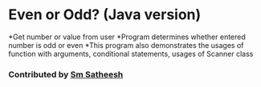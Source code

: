 # Even or Odd? (Java version)
*Get number or value from user
*Program determines whether entered number is odd or even
*This program also demonstrates the usages of function with arguments, conditional statements, usages of Scanner class

### Contributed by [Sm Satheesh](https://github.com/smsatheesh)
